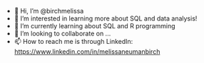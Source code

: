 - 👋 Hi, I’m @birchmelissa
- 👀 I’m interested in learning more about SQL and data analysis!
- 🌱 I’m currently learning about SQL and R programming
- 💞️ I’m looking to collaborate on ...
- 📫 How to reach me is through LinkedIn: https://www.linkedin.com/in/melissaneumanbirch

<!---
birchmelissa/birchmelissa is a ✨ special ✨ repository because its `README.md` (this file) appears on your GitHub profile.
You can click the Preview link to take a look at your changes.
--->
